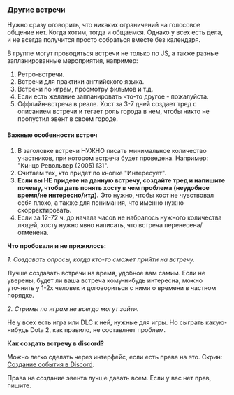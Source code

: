 ### Другие встречи

Нужно сразу оговорить, что никаких ограничений на голосовое общение нет.
Когда хотим, тогда и общаемся. Однако у всех есть дела,
и не всегда получится просто собраться вместе без календаря.

В группе могут проводиться встречи не только по JS,
а также разные запланированные мероприятия, например:

1. Ретро-встречи.
2. Встречи для практики английского языка.
3. Встречи по играм, просмотру фильмов и т.д.
4. Если есть желание запланировать что-то другое - пожалуйста.
5. Оффлайн-встреча в реале. Хост за 3-7 дней создает тред с описанием встречи
   и тегает роль города в нем, чтобы никто не пропустил эвент в своем городе.

#### Важные особенности встреч
1. В заголовке встречи НУЖНО писать минимальное количество участников, при котором
   встреча будет проведена. Например: "Кинцо Револьвер (2005) [3]".
2. Считаем тех, кто придет по кнопке "Интересует".
3. **Если вы НЕ придете на данную встречу, создайте тред и напишите
    почему, чтобы дать понять хосту в чем проблема (неудобное время/не интересно/итд).**
    Это нужно, чтобы хост не чувствовал себя плохо, а также для понимания, что именно нужно скорректировать.
4. Если за 12-72 ч. до начала часов не набралось нужного количества людей,
    хосту нужно явно написать, что встреча перенесена/отменена.

**Что пробовали и не прижилось:**

*1. Создавать опросы, когда кто-то сможет прийти на встречу.*

Лучше создавать встречи на время, удобное вам самим. 
Если не уверены, будет ли ваша встреча кому-нибудь интересна,
можно уточнить у 1-2х человек и договориться с ними о времени в частном порядке.

*2. Стримы по играм не всегда могут зайти.*

Не у всех есть игра или DLC к ней, нужные для игры.
Но сыграть какую-нибудь Dota 2, как правило, не составляет проблем.

**Как создать встречу в discord?**

Можно легко сделать через интерфейс, если есть права на это. Скрин:
[Создание события в Discord](https://disk.yandex.ru/i/Y-txT709kDitjA).

Права на создание эвента лучше давать всем. Если у вас нет прав, пишите.
